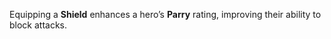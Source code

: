 Equipping a **Shield** enhances a hero’s **Parry** rating, improving their ability to block attacks.